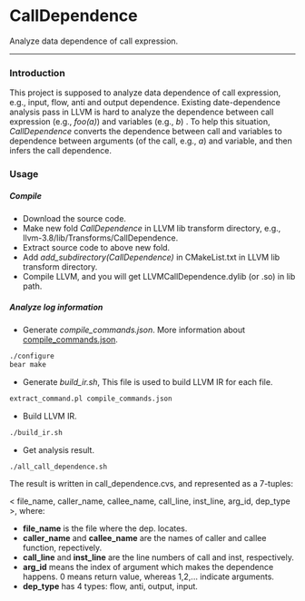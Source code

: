 # CallDependence
Analyze data dependence of call expression.

---

### Introduction
This project is supposed to analyze data dependence of call expression, e.g., input, flow, anti and output dependence. Existing date-dependence analysis pass in LLVM is hard to analyze the dependence between call expression (e.g., *foo(a)*) and variables (e.g., *b*) . To help this situation, *CallDependence* converts the dependence between call and variables to dependence between arguments (of the call, e.g., *a*) and variable, and then infers the call dependence.

### Usage

##### Compile
- Download the source code.
- Make new fold *CallDependence* in LLVM lib transform directory, e.g., llvm-3.8/lib/Transforms/CallDependence.
- Extract source code to above new fold.
- Add *add_subdirectory(CallDependence)* in CMakeList.txt in LLVM lib transform directory.
- Compile LLVM, and you will get LLVMCallDependence.dylib (or .so) in lib path.

##### Analyze log information
- Generate *compile_commands.json*. More information about [compile_commands.json](http://clang.llvm.org/docs/JSONCompilationDatabase.html).
```sh
./configure
bear make
```
- Generate *build_ir.sh*, This file is used to build LLVM IR for each file.
```sh
extract_command.pl compile_commands.json
```
- Build LLVM IR.
```sh
./build_ir.sh
```
- Get analysis result.
```sh
./all_call_dependence.sh
```
The result is written in call_dependence.cvs, and represented as a 7-tuples:

< file_name, caller_name, callee_name, call_line, inst_line, arg_id, dep_type >, where:

* **file_name** is the file where the dep. locates.
* **caller_name** and **callee_name** are the names of caller and callee function, repectively.
* **call_line** and **inst_line** are the line numbers of call and inst, respectively.
* **arg_id** means the index of argument which makes the dependence happens. 0 means return value, whereas 1,2,... indicate arguments.
* **dep_type** has 4 types: flow, anti, output, input.
